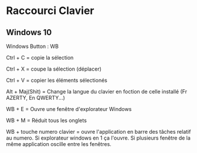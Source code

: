 # Raccourci Clavier

## Windows 10

Windows Button : WB

Ctrl + C = copie la sélection

Ctrl + X = coupe la sélection (déplacer)

Ctrl + V = copier les éléments sélectionés

Alt + Maj(Shit) = Change la langue du clavier en foction de celle installé (Fr AZERTY, En QWERTY...)

WB + E = Ouvre une fenêtre d'explorateur Windows

WB + M = Réduit tous les onglets

WB + touche numero clavier = ouvre l'application en barre des tâches relatif au numero. Si explorateur windows en 1 ça l'ouvre. Si plusieurs fenêtre de la même application oscille entre les fenêtres.
